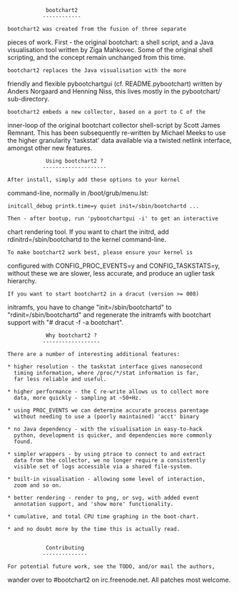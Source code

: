 			    bootchart2
			   ------------

	bootchart2 was created from the fusion of three separate
pieces of work. First - the original bootchart: a shell script, and a
Java visualisation tool written by Ziga Mahkovec. Some of the original
shell scripting, and the concept remain unchanged from this time.

	bootchart2 replaces the Java visualisation with the more
friendly and flexible pybootchartgui (cf. README.pybootchart) written
by Anders Norgaard and Henning Niss, this lives mostly in the
pybootchart/ sub-directory.

	bootchart2 embeds a new collector, based on a port to C of the
inner-loop of the original bootchart collector shell-script by Scott
James Remnant. This has been subsequently re-written by Michael Meeks
to use the higher granularity 'taskstat' data available via a twisted
netlink interface, amongst other new features.


			    Using bootchart2 ?
			   --------------------

	After install, simply add these options to your kernel
command-line, normally in /boot/grub/menu.lst:

	initcall_debug printk.time=y quiet init=/sbin/bootchartd ...

	Then - after bootup, run 'pybootchartgui -i' to get an interactive
chart rendering tool. If you want to chart the initrd, add
rdinitrd=/sbin/bootchartd to the kernel command-line.

	To make bootchart2 work best, please ensure your kernel is
configured with CONFIG_PROC_EVENTS=y and CONFIG_TASKSTATS=y, without
these we are slower, less accurate, and produce an uglier task 
hierarchy.

	If you want to start bootchart2 in a dracut (version >= 008)
initramfs, you have to change "init=/sbin/bootchartd" to 
"rdinit=/sbin/bootchartd" and regenerate the initramfs with bootchart support
with "# dracut -f -a bootchart".

			    Why bootchart2 ?
			   ------------------

	There are a number of interesting additional features:

	* higher resolution - the taskstat interface gives nanosecond
	  timing information, where /proc/*/stat information is far,
	  far less reliable and useful.

	* higher performance - the C re-write allows us to collect more
	  data, more quickly - sampling at ~50+Hz.

	* using PROC_EVENTS we can determine accurate process parentage
	  without needing to use a (poorly maintained) 'acct' binary

	* no Java dependency - with the visualisation in easy-to-hack
	  python, development is quicker, and dependencies more commonly
	  found.

	* simpler wrappers - by using ptrace to connect to and extract
	  data from the collector, we no longer require a consistently
	  visible set of logs accessible via a shared file-system.

	* built-in visualisation - allowing some level of interaction,
	  zoom and so on.

	* better rendering - render to png, or svg, with added event
	  annotation support, and 'show more' functionality.

	* cumulative, and total CPU time graphing in the boot-chart.

	* and no doubt more by the time this is actually read.


			    Contributing
			   --------------

	For potential future work, see the TODO, and/or mail the authors,
wander over to #bootchart2 on irc.freenode.net. All patches most welcome.
